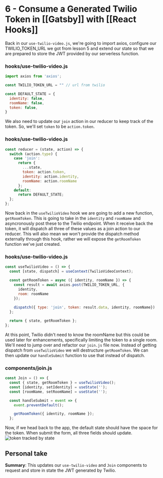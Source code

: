 # 6 - Consume a Generated Twilio Token in [[Gatsby]] with [[React Hooks]]

Back in our `use-twilio-video.js`, we're going to import axios, configure our TWILIO_TOKEN_URL we got from lesson 5 and extend our state so that we are prepared to store the JWT provided by our serverless function.

### hooks/use-twilio-video.js
```jsx
import axios from 'axios';

const TWILIO_TOKEN_URL = "" // url from twilio 

const DEFAULT_STATE = {
  identity: false,
  roomName: false,
  token: false,
}
```
We also need to update our `join` action in our reducer to keep track of the token. So, we'll set `token` to be `action.token`.

### hooks/use-twilio-video.js
```jsx
const reducer = (state, action) => {
  switch (action.type) {
    case 'join':
      return {
        ...state,
        token: action.token,
        identity: action.identity,
        roomName: action.roomName
      };
    default:
      return DEFAULT_STATE;
  };
};
```
Now back in the `useTwilioVideo` hook we are going to add a new function, `getRoomToken`. This is going to take in the `identity` and `roomName` and asyncronously post these to the Twilio endpoint. When it receive back the token, it will dispatch all three of these values as a join action to our reducer. This will also mean we won't provide the dispatch method externally through this hook, rather we will expose the `getRoomToken` function we've just created.
### hooks/use-twilio-video.js
```jsx
const useTwilioVideo = () => {
  const [state, dispatch] = useContext(TwilioVideoContext);

  const getRoomToken = async ({ identity, roomName }) => {
    const result = await axios.post(TWILIO_TOKEN_URL, {
      identity,
      room: roomName
    });
                                                          
    dispatch({ type: 'join', token: result.data, identity, roomName})                                                 
  };

  return { state, getRoomToken };
};
```
At this point, Twilio didn't need to know the roomName but this could be used later for enhancements, specifically limiting the token to a single room.
We'll need to jump over and refactor our `join.js` file now.
Instead of getting dispatch from `useTwilioVideo` we will destructure `getRoomToken`. We can then update our `handleSubmit` function to use that instead of dispatch.
### components/join.js
```jsx
const Join = () => {
  const { state, getRoomToken } = useTwilioVideo();
  const [identity, setIdentity] = useState('');
  const [roomName, setRoomName] = useState('');

  const handleSubmit = event => {
    event.preventDefault();

    getRoomToken({ identity, roomName });
  };
  ```
Now, if we head back to the app, the default state should have the space for the token. When submit the form, all three fields should update.
![token tracked by state](https://res.cloudinary.com/dg3gyk0gu/image/upload/v1576277267/transcript-images/gatsby-consume-a-generated-twilio-token-in-gatsby-with-react-hooks.jpg)

## Personal take
**Summary**: This updates our `use-twilio-video` and `Join` components to request and store in state the JWT generated by Twilio.